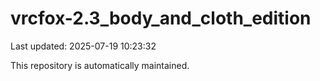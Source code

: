 # vrcfox-2.3_body_and_cloth_edition

Last updated: 2025-07-19 10:23:32

This repository is automatically maintained.
